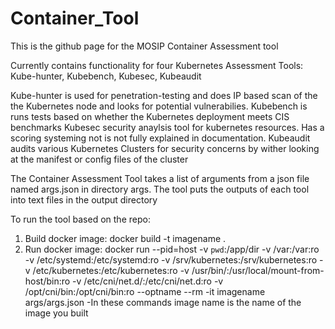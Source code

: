 # Container_Tool

This is the github page for the MOSIP Container Assessment tool

Currently contains functionality for four Kubernetes Assessment Tools: Kube-hunter, Kubebench, Kubesec, Kubeaudit

Kube-hunter is used for penetration-testing and does IP based scan of the the Kubernetes node and looks for potential vulnerabilies.
Kubebench is runs tests based on whether the Kubernetes deployment meets CIS benchmarks
Kubesec security anaylsis tool for kubernetes resources. Has a scoring systeming not is not fully explained in documentation.
Kubeaudit audits various Kubernetes Clusters for security concerns by wither looking at the manifest or config files of the cluster

The Container Assessment Tool takes a list of arguments from a json file named args.json in directory args.
The tool puts the outputs of each tool into text files in the output directory

To run the tool based on the repo:

1. Build docker image: docker build -t imagename .
2. Run docker image: docker run --pid=host -v `pwd`:/app/dir -v /var:/var:ro -v /etc/systemd:/etc/systemd:ro -v /srv/kubernetes:/srv/kubernetes:ro -v /etc/kubernetes:/etc/kubernetes:ro -v /usr/bin/:/usr/local/mount-from-host/bin:ro -v /etc/cni/net.d/:/etc/cni/net.d:ro -v /opt/cni/bin:/opt/cni/bin:ro --optname <optionalname> --rm -it imagename args/args.json
-In these commands image name is the name of the image you built
